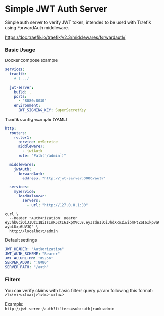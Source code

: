 # Simple JWT Auth Server

Simple auth server to verify JWT token, intended to be used with Traefik using ForwardAuth middleware.

https://doc.traefik.io/traefik/v2.3/middlewares/forwardauth/

### Basic Usage

Docker compose example
```yaml
services:
  traefik:
    # [...]
    
  jwt-server:
    build: .
    ports:
      - "8080:8080"
    environment:
      JWT_SIGNING_KEY: SuperSecretKey
```

Traefik config example (YAML)
```yaml
http:
  routers:
    router1:
      service: myService
      middlewares:
        - jwtAuth
      rule: "Path(`/admin`)"
      
  middlewares:
    jwtAuth:
      forwardAuth:
        address: "http://jwt-server:8080/auth"

  services:
    myService:
      loadBalancer:
        servers:
          - url: "http://127.0.0.1:80"
```

```shell
curl \
  --header "Authorization: Bearer eyJhbGciOiJIUzI1NiIsInR5cCI6IkpXVCJ9.eyJzdWIiOiJhdXRoIiwibmFtZSI6IkpvaG4gRG9lIiwicmFuayI6ImFkbWluIiwiaWF0IjoxNTE2MjM5MDIyfQ.A0UcP9CVAysMVXuh4oC0wZohmLXAjH-aybLUxp6UVJQ" \
  http://localhost/admin
````

Default settings
```yaml
JWT_HEADER: "Authorization"
JWT_AUTH_SCHEME: "Bearer"
JWT_ALGORITHM: "HS256"
SERVER_ADDR: ":8080"
SERVER_PATH: "/auth"
```

### Filters

You can verify claims with basic filters query param following this format:  
`claim1:value1|claim2:value2`

Example:  
`http://jwt-server/auth?filters=sub:auth|rank:admin`